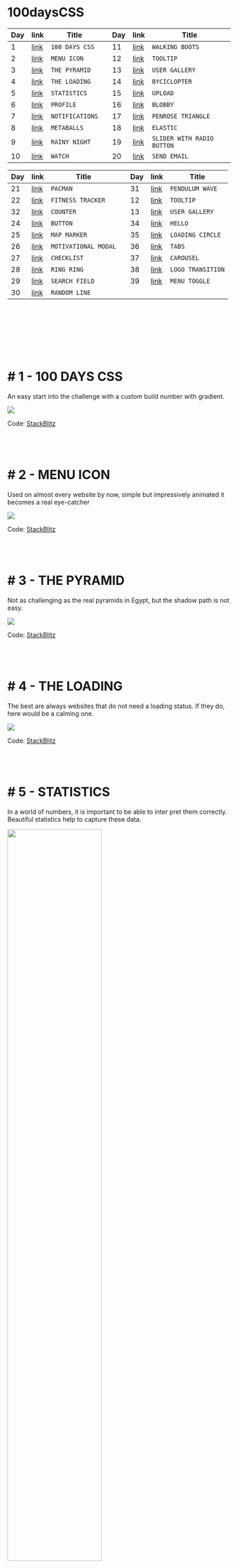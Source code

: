 # 100daysCSS
  <table>
    <thead>
      <tr>
        <th>Day</th>
        <th>link</th>
        <th>Title</th>
        <th></th>
        <th>Day</th>
        <th>link</th>
        <th>Title</th>
      </tr>
    </thead>
  <tbody>
      <tr>
        <td>1</td>
        <td> <a href="#1">link</a></td>
        <td><code>100 DAYS CSS</code></td>
        <td></td>
        <td>11</td>
        <td> <a href="#11">link</a></td>
        <td><code>WALKING BOOTS</code></td>
      </tr>
      <tr>
        <td>2</td>
        <td> <a href="#2">link</a></td>
        <td><code>MENU ICON</code></td>
        <td></td>
        <td>12</td>
        <td><a href="#12">link</a></td>
        <td><code>TOOLTIP</code></td>
      </tr>
      <tr>
        <td>3</td>
        <td> <a href="#3">link</a></td>
        <td><code>THE PYRAMID</code></td>
        <td></td>
        <td>13</td>
        <td><a href="#13">link</a></td>
        <td><code>USER GALLERY</code></td>
      </tr>
      <tr>
        <td>4</td>
        <td> <a href="#4">link</a></td>
        <td><code>THE LOADING</code></td>
        <td></td>
        <td>14</td>
        <td><a href="#14">link</a></td>
        <td><code>BYCICLOPTER</code></td>
      </tr>
      <tr>
        <td>5</td>
        <td> <a href="#5">link</a></td>
        <td><code>STATISTICS</code></td>
        <td></td>
        <td>15</td>
        <td><a href="#15">link</a></td>
        <td><code>UPLOAD</code></td>
      </tr>
      <tr>
        <td>6</td>
        <td> <a href="#6">link</a></td>
        <td><code>PROFILE</code></td>
        <td></td>
        <td>16</td>
        <td><a href="#16">link</a></td>
        <td><code>BLOBBY</code></td>
      </tr>
      <tr>
        <td>7</td>
        <td> <a href="#7">link</a></td>
        <td><code>NOTIFICATIONS</code></td>
        <td></td>
        <td>17</td>
        <td><a href="#17">link</a></td>
        <td><code>PENROSE TRIANGLE</code></td>
      </tr>
      <tr>
        <td>8</td>
        <td> <a href="#8">link</a></td>
        <td><code>METABALLS</code></td>
        <td></td>
        <td>18</td>
        <td><a href="#18">link</a></td>
        <td><code>ELASTIC</code></td>
      </tr>
      <tr>
        <td>9</td>
        <td> <a href="#9">link</a></td>
        <td><code>RAINY NIGHT</code></td>
        <td></td>
        <td>19</td>
        <td><a href="#19">link</a></td>
        <td><code>SLIDER WITH RADIO BUTTON</code></td>
      </tr>
      <tr>
        <td>10</td>
        <td> <a href="#10">link</a></td>
        <td><code>WATCH</code></td>
        <td></td>
        <td>20</td>
        <td><a href="#20">link</a></td>
        <td><code>SEND EMAIL</code></td>
      </tr>
  </tbody>
  </table>


<table>
    <thead>
      <tr>
        <th>Day</th>
        <th>link</th>
        <th>Title</th>
        <th></th>
        <th>Day</th>
        <th>link</th>
        <th>Title</th>
      </tr>
    </thead>
  <tbody>
      <tr>
        <td>21</td>
        <td> <a href="#21">link</a></td>
        <td><code>PACMAN</code></td>
        <td></td>
        <td>31</td>
        <td> <a href="#31">link</a></td>
        <td><code>PENDULUM WAVE</code></td>
      </tr>
      <tr>
        <td>22</td>
        <td> <a href="#22">link</a></td>
        <td><code>FITNESS TRACKER</code></td>
        <td></td>
        <td>12</td>
        <td><a href="#12">link</a></td>
        <td><code>TOOLTIP</code></td>
      </tr>
      <tr>
        <td>32</td>
        <td> <a href="#32">link</a></td>
        <td><code>COUNTER</code></td>
        <td></td>
        <td>13</td>
        <td><a href="#13">link</a></td>
        <td><code>USER GALLERY</code></td>
      </tr>
      <tr>
        <td>24</td>
        <td> <a href="#24">link</a></td>
        <td><code>BUTTON</code></td>
        <td></td>
        <td>34</td>
        <td><a href="#34">link</a></td>
        <td><code>HELLO</code></td>
      </tr>
      <tr>
        <td>25</td>
        <td> <a href="#25">link</a></td>
        <td><code>MAP MARKER</code></td>
        <td></td>
        <td>35</td>
        <td><a href="#35">link</a></td>
        <td><code>LOADING CIRCLE</code></td>
      </tr>
      <tr>
        <td>26</td>
        <td> <a href="#26">link</a></td>
        <td><code>MOTIVATIONAL MODAL</code></td>
        <td></td>
        <td>36</td>
        <td><a href="#36">link</a></td>
        <td><code>TABS</code></td>
      </tr>
      <tr>
        <td>27</td>
        <td> <a href="#27">link</a></td>
        <td><code>CHECKLIST</code></td>
        <td></td>
        <td>37</td>
        <td><a href="#37">link</a></td>
        <td><code>CAROUSEL</code></td>
      </tr>
      <tr>
        <td>28</td>
        <td> <a href="#28">link</a></td>
        <td><code>RING RING</code></td>
        <td></td>
        <td>38</td>
        <td><a href="#38">link</a></td>
        <td><code>LOGO TRANSITION</code></td>
      </tr>
      <tr>
        <td>29</td>
        <td> <a href="#29">link</a></td>
        <td><code>SEARCH FIELD</code></td>
        <td></td>
        <td>39</td>
        <td><a href="#39">link</a></td>
        <td><code>MENU TOGGLE</code></td>
      </tr>
      <tr>
        <td>30</td>
        <td> <a href="#30">link</a></td>
        <td><code>RANDOM LINE</code></td>
        <td></td>
      </tr>
  </tbody>
  </table>



<br></br><br></br><br></br>


<h1 id=1> # 1 - 100 DAYS CSS</h1>
<p>An easy start into the challenge with a custom build number with gradient.</p>
<img src="https://media.giphy.com/media/rvfzxrvwK99NWMvLkU/giphy.gif">

Code: [StackBlitz](https://stackblitz.com/edit/web-platform-1gpnrn?file=styles.css)
<br></br><br></br>


<h1 id=2> # 2 - MENU ICON</h1>
<p>Used on almost every website by now, simple but impressively animated it becomes a real eye-catcher</p>
<img src="https://media.giphy.com/media/3wwm3zsy8WT0t0LxH0/giphy.gif">

Code: [StackBlitz](https://stackblitz.com/edit/web-platform-q7sjme?file=index.html,styles.css)
<br></br><br></br>


<h1 id=3> # 3 - THE PYRAMID</h1>
<p>Not as challenging as the real pyramids in Egypt, but the shadow path is not easy.</p>
<img src="https://media.giphy.com/media/sFw6MFqf3uzzWkdxDT/giphy.gif">

Code: [StackBlitz](https://stackblitz.com/edit/web-platform-mha5fv?file=styles.css)
<br></br><br></br>


<h1 id=4> # 4 - THE LOADING</h1>
<p>The best are always websites that do not need a loading status. If they do, here would be a calming one.</p>
<img src="https://media.giphy.com/media/rnBDb8J9qy05rdjW6l/giphy.gif">

Code: [StackBlitz](https://stackblitz.com/edit/web-platform-vwwfeu?file=index.html)
<br></br><br></br>


<h1 id=5> # 5 - STATISTICS</h1>
<p>In a world of numbers, it is important to be able to inter   pret them correctly. Beautiful statistics help to capture these data.</p>
<img   width="65%" src="./day5/day5-image.png">

Code: [StackBlitz](https://stackblitz.com/edit/web-platform-7syiqs?file=styles.css,index.html)
<br></br><br></br>


<h1 id=6> # 6 - PROFILE</h1>
<p>Who of you knows how many social media profiles you have already created? For a refreshing twist, you can also create one yourself.</p>
<img src="https://media.giphy.com/media/LhJKuHfY7fnAffAPU4/giphy.gif">

Code: [StackBlitz](https://stackblitz.com/edit/web-platform-dpkzjx?file=index.html,styles.css)
<br></br><br></br>


<h1 id=7> # 7 - NOTIFICATIONS</h1>
<p>The three cornerstones of any application? Brought together in the smallest possible space.</p>
<img src="https://media.giphy.com/media/xUxYDLA0iTo2TjibkL/giphy.gif">

Code: [StackBlitz](https://stackblitz.com/edit/web-platform-xhssrn?file=styles.css,index.html)
<br></br><br></br>


<h1 id=8> # 8 - METABALLS</h1>
<p>At first glance impossible to implement with CSS, but filters make this possible too.</p>
<img src="https://media.giphy.com/media/3rxSVcN1zYFVGKdLng/giphy.gif">

Code: [StackBlitz](https://stackblitz.com/edit/web-platform-i1arie?file=index.html,styles.css)
<br></br><br></br>


<h1 id=9> # 9 - RAINY NIGHT</h1>
<p>The perfect time of day and the perfect weather to program in peace. The raindrops even shatter on the ground.</p>
<img src="https://media.giphy.com/media/9a4lKs4jnGsvcXION9/giphy.gif">

Code: [StackBlitz](https://stackblitz.com/edit/web-platform-lqyqej?file=index.html)
<br></br><br></br>


<h1 id=10> # 10 - WATCH</h1>
<p>Classic, noble, modern or playful? What do you want your favorite watch to look like?</p>
<img src="https://media.giphy.com/media/uelrYwcpCwuHSdmlFI/giphy.gif">

Code: [StackBlitz](https://stackblitz.com/edit/web-platform-aqhndf?file=index.html,styles.css)
<br></br><br></br>


<h1 id=11> # 11 - WALKING BOOTS</h1>
<p>These boots are made for walking. Where are they going and for how long?</p>
<img src="https://media.giphy.com/media/2GiWfekniffTK8pdPF/giphy.gif">

Code: [StackBlitz](https://stackblitz.com/edit/web-platform-yhvama?file=index.html,styles.css)
<br></br><br></br>


<h1 id=12> # 12 - TOOLTIP</h1>
<p>I'm quite sure, you already know what obsession means. But you can look it up anyways.</p>
<img src="https://media.giphy.com/media/zwiXZ6HCe2IXYC0Lcp/giphy.gif">

Code: [StackBlitz](https://stackblitz.com/edit/web-platform-9q4dx4?file=index.html,styles.css)
<br></br><br></br>


<h1 id=13> # 13 - USER GALLERY</h1>
<p>An idea for a transition between user overview and profile page.</p>
<img width="480px" src="https://media1.tenor.com/images/a6d50d6071bbf8bdda880ab90d468546/tenor.gif?itemid=27343393">

Code: [StackBlitz](https://stackblitz.com/edit/web-platform-uaeymk?file=index.html,styles.css)
<br></br><br></br>


<h1 id=14> # 14 - BYCICLOPTER</h1>
<p>Which side of the card do you want to use? Either drive or fly to work in the morning?</p>
<img width="480px" src="https://media.giphy.com/media/9MUMB4gGJMLcZaWCaj/giphy.gif">

Code: [StackBlitz](https://stackblitz.com/edit/web-platform-lgqkz7?file=index.html,styles.css)
<br></br><br></br>


<h1 id=15> # 15 - UPLOAD</h1>
<p>Yes, you can actually drag and drop a file in there. But don't worry, the upload process is faked.</p>
<img src="https://media.giphy.com/media/3Hbt7KQMd9TZvg9wZH/giphy.gif">

Code: [StackBlitz](https://stackblitz.com/edit/web-platform-ymn42h?file=index.html,styles.css)
<br></br><br></br>


<h1 id=16> # 16 - BLOBBY</h1>
<p>It appears, wobbles, changes its shape and disappears again. Just like that.</p>
<img src="https://media.giphy.com/media/TM6cnfjAXbx6CzAdA6/giphy.gif">

Code: [StackBlitz](https://stackblitz.com/edit/web-platform-2nlu4w?file=index.html,styles.css)
<br></br><br></br>


<h1 id=17> # 17 - PENROSE TRIANGLE</h1>
<p>CSS makes even the impossible possible. Can you find out how it was done?</p>
<img src="https://media.giphy.com/media/h0lLxvpYrih0CMEI6W/giphy.gif">

Code: [StackBlitz](https://stackblitz.com/edit/web-platform-bhewzg?file=index.html,styles.css)
<br></br><br></br>


<h1 id=18> # 18 - ELASTIC</h1>
<p>I thought for a long time about the best way to achieve this effect. In the end, the solution was easier than expected.</p>
<img src="https://media.giphy.com/media/2TBghTi099erzUkl2D/giphy.gif">

Code: [StackBlitz](https://stackblitz.com/edit/web-platform-iwducr?file=index.html)
<br></br><br></br>


<h1 id=19> # 19 - SLIDER WITH RADIO BUTTON</h1>
<p>Why use JavaScript when you can use CSS? Selectors can be wildly combined with each other.</p>
<img src="https://media.giphy.com/media/djzy84AG6PS535uSTL/giphy.gif">

Code: [StackBlitz](https://stackblitz.com/edit/web-platform-bbcozo?file=index.html,styles.css)
<br></br><br></br>


<h1 id=20> # 20 - SEND EMAIL</h1>
<p>Surprise your visitors with a nice animation instead of a simple "request sent".</p>
<img src="https://media.giphy.com/media/C0n06OfBkFad9cKEVj/giphy.gif">

Code: [StackBlitz](https://stackblitz.com/edit/web-platform-ewbw92?file=index.html,styles.css)
<br></br><br></br>


<h1 id=21> # 21 - PAC-MAN</h1>
<p>Waka Waka Waka Waka Waka Waka Waka Waka Waka Waka Waka Waka Waka Waka Waka Waka Waka Waka Waka…</p>
<img src="https://media.giphy.com/media/G7ptu14XNVtY7Nerpw/giphy.gif">

Code: [StackBlitz](https://stackblitz.com/edit/web-platform-p4ep1u?file=index.html,styles.css)
<br></br><br></br>


<h1 id=22> # 22 - FITNESS TRACKER</h1>
<p>Don't sit on your chair all day long. Get up, jump, run, exercice and burn some calories.</p>
<img src="https://media.giphy.com/media/w3Kdlw1LWXRCmBVn75/giphy.gif">

Code: [StackBlitz](https://stackblitz.com/edit/web-platform-tymbsm?file=index.html,styles.css)
<br></br><br></br>


<h1 id=23> # 23 - ANIMATED TYPOGRAPHY</h1>
<p>Some big, bold and beautiful animated typography will enhance every boring header section.</p>
<img src="https://media.giphy.com/media/7Bc38N1pCKKcmIwwqF/giphy.gif">

Code: [StackBlitz](https://stackblitz.com/edit/web-platform-qycc2u?file=index.html,styles.css)
<br></br><br></br>


<h1 id=24> # 24 - BUTTON</h1>
<p>Do you really wanna let your users guess if their actions were successful? No! So give them some feedback if they click a button.</p>
<img src="https://media.giphy.com/media/mL8kwpI0pesWXUqQwm/giphy.gif">

Code: [StackBlitz](https://stackblitz.com/edit/web-platform-jjyyst?file=index.html,styles.css)
<br></br><br></br>


<h1 id=25> # 25 - MAP MARKER</h1>
<p>Did I just placed a marker in the middle of some water to get a nice color contrast? Maybe. Click on it for a nice transition.</p>
<img src="https://media.giphy.com/media/ynOOV5Krm3iyod9vwe/giphy.gif">

Code: [StackBlitz](https://stackblitz.com/edit/web-platform-tas6aq?file=index.html,styles.css)
<br></br><br></br>


<h1 id=26> # 26 - MOTIVATIONAL MODAL</h1>
<p>What's worse than a motivational quote? Three motivational quotes... so don't focus on the text and click through them quickly.</p>
<img src="https://media.giphy.com/media/RbRrlkAoCKWIQ923fm/giphy.gif">

Code: [StackBlitz](https://stackblitz.com/edit/web-platform-mwjyjx?file=index.html,styles.css)
<br></br><br></br>


<h1 id=27> # 27 - CHECKLIST</h1>
<p>What's the great thing about working through your to-do list? That's right, the relieving feeling when you can check off the tasks.</p>
<img src="https://media.giphy.com/media/GIXxpazPuBOXX4YDmt/giphy.gif">

Code: [StackBlitz](https://stackblitz.com/edit/web-platform-mwjyjx?file=index.html,styles.css)
<br></br><br></br>


<h1 id=28> # 28 - RING RING</h1>
<p>Fortunately for you, I left out the alarm sound. But hopefully the signal color and the movement have served their purpose.</p>
<img src="https://media.giphy.com/media/lKKafTusgzqJuLpwY0/giphy.gif">

Code: [StackBlitz](https://stackblitz.com/edit/web-platform-sduizj?file=index.html,styles.css)
<br></br><br></br>


<h1 id=29> # 29 - SEARCH FIELD</h1>
<p>You won't find anything unless you start looking. So go ahead, write something in the search box.</p>
<img src="https://media.giphy.com/media/DqmZUsLLmU3WIs8ACJ/giphy.gif">

Code: [StackBlitz](https://stackblitz.com/edit/web-platform-3obd3h?file=styles.css)
<br></br><br></br>


<h1 id=30> # 30 - RANDOM LINE</h1>
<p> What can I say, it is a line. A line that moves and circles something. What should it be? That's for you to decide.</p>
<img src="https://media.giphy.com/media/WFEzv5zTFAz5nHBccE/giphy.gif">

Code: [StackBlitz](https://stackblitz.com/edit/web-platform-d8zphg?file=index.html,styles.css)
<br></br><br></br>


<h1 id=31> # 31 - PENDULUM WAVE</h1>
<p> If you are not yet fascinated by mathematics, you should be now at the latest. Wonderful what a small calculations brings forth.</p>
<img src="https://media.giphy.com/media/t72njg0i9oDswj1vou/giphy.gif">

Code: [StackBlitz](https://stackblitz.com/edit/web-platform-lypery?file=index.html,styles.css)
<br></br><br></br>


<h1 id=32> # 32 - COUNTER</h1>
<p> I wonder how high or low is the maximum you can count here? The transitions are pure CSS, but I used some JS for the counting.</p>
<img src="https://media.giphy.com/media/54pZkw0OXZcZvss1AD/giphy.gif">

Code: [StackBlitz](https://stackblitz.com/edit/web-platform-5vfosd?file=index.html,styles.css)
<br></br><br></br>


<h1 id=33> # 33 - SUNNY DAY</h1>
<p> What else could be visible on this sunny day? Some birds, plains or even superman?</p>
<img src="https://media.giphy.com/media/CJOBsfx5Fmo82Ah88r/giphy.gif">

Code: [StackBlitz](https://stackblitz.com/edit/web-platform-y3xlop?file=index.html,styles.css)
<br></br><br></br>


<h1 id=34> # 34 - HELLO</h1>
<p> Yes, another animation of some text. But this time I used SVGs as a base. What kind of animation will you make? </p>
<img src="https://media.giphy.com/media/3EN3vowYV4LRgRm9vA/giphy.gif">

Code: [StackBlitz](https://stackblitz.com/edit/web-platform-syyxuz?file=index.html,styles.css)
<br></br><br></br>


<h1 id=35> # 35 - LOADING CIRCLE</h1>
<p> Is that a dark circle with a white stripe or the other way around? </p>
<img src="https://media.giphy.com/media/8iq6NQcVaiC9GpCFaB/giphy.gif">

Code: [StackBlitz](https://stackblitz.com/edit/web-platform-uvv6hm?file=index.html,styles.css)
<br></br><br></br>

<h1 id=36> # 36 - TABS</h1>
<p> The solution for layouts with little space or many navigation levels. </p>
<img src="https://media.giphy.com/media/3DQW6yJP6yPkPnQiAA/giphy.gif">

Code: [StackBlitz](https://stackblitz.com/edit/web-platform-ijfhkc?file=index.html,styles.css)
<br></br><br></br>

<h1 id=37> # 37 - CAROUSEL</h1>
<p> Images, quotes, prices or logos. A carousel can be used in many ways and is an eye-catcher. </p>
<img src="https://media.giphy.com/media/Sm3afNw2031EvvNxNr/giphy.gif">

Code: [StackBlitz](https://stackblitz.com/edit/web-platform-jxwghv?file=index.html,styles.css)
<br></br><br></br>

<h1 id=38> # 38 - LOGO TRANSITION</h1>
<p> Logos don't always have to be static, as a transition or stylistic element they can have animations. </p>
<img src="https://media.giphy.com/media/3KzZnSCt4E6pjmMJnX/giphy.gif">

Code: [StackBlitz](https://stackblitz.com/edit/web-platform-rphdzq?file=index.html,styles.css)
<br></br><br></br>

<h1 id=39> # 39 - MENU TOGGLE</h1>
<p> What looks like another simple menu icon turns out to be a full-fledged navigation. </p>
<img src="https://media.giphy.com/media/fKpxVoU2KnINdAV2BE/giphy.gif">

Code: [StackBlitz](https://stackblitz.com/edit/web-platform-aehuzp?file=index.html,styles.css)
<br></br><br></br>

<h1 id=40> # 40 - GALLERY</h1>
<p> Take a closer look by clicking on the images. The animations are CSS only and precalculated. </p>
<img src="https://media.giphy.com/media/FJRPITtD1Zd1NQ8qUQ/giphy.gif" width="67%">

Code: [StackBlitz](https://stackblitz.com/edit/web-platform-ayewq2?file=index.html,styles.css)
<br></br><br></br>
